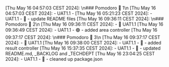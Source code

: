 [Thu May 16 04:57:03 CEST 2024]:  \n### Pomodoro 🍅 1\n
[Thu May 16 04:57:03 CEST 2024]:    - UAT1.1 - 
[Thu May 16 05:21:23 CEST 2024]:    - UAT1.1 -  📝 - update README files
[Thu May 16 09:36:11 CEST 2024]:  \n### Pomodoro 🍅 2\n
[Thu May 16 09:36:11 CEST 2024]:  - 🚧 UAT1.1
[Thu May 16 09:36:49 CEST 2024]:    - UAT1.1 -  🟢 - added area controller
[Thu May 16 09:37:17 CEST 2024]:  \n### Pomodoro 🍅 3\n
[Thu May 16 09:37:17 CEST 2024]:  - 🚧 UAT1.1
[Thu May 16 09:38:00 CEST 2024]:    - UAT1.1 -  🔴 - added result controller
[Thu May 16 15:37:35 CEST 2024]:    - UAT1.1 -  📝 - updated README.md, _BACKLOG and _TECHDEPT
[Thu May 16 23:04:25 CEST 2024]:    - UAT1.1 -  🔨 - cleaned up package.json
